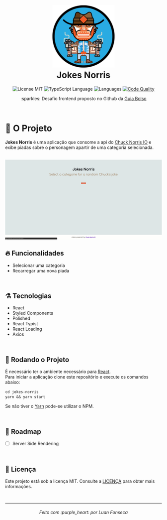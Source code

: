 <h1 align="center">
  <img alt="Logo" height="200" src="https://raw.githubusercontent.com/luanfonsecap/jokes-norris/master/src/assets/logo.svg" />
  <br>
  Jokes Norris
</h1>

<p align="center">

   <img alt="License MIT" src="https://img.shields.io/badge/license-MIT-blue">

  <img alt="TypeScript Language" src="https://img.shields.io/badge/typescript-94%25-blue">

  <img alt="Languages" src="https://img.shields.io/badge/languages-1-blue">

  <a href="https://www.codacy.com/manual/luanfonsecap/jokes-norris?utm_source=github.com&amp;utm_medium=referral&amp;utm_content=luanfonsecap/jokes-norris&amp;utm_campaign=Badge_Grade">
    <img alt="Code Quality" src="https://api.codacy.com/project/badge/Grade/7f66d2b032894ce192ccef5dee02d3a7">
  </a>

  <br>

  <p align="center">
    :sparkles: Desafio frontend proposto no Github da <a href="https://github.com/GuiaBolso/seja-um-guia-front">Guia Bolso</a>
  </p>
  <br>
</p>


# :muscle: O Projeto

**Jokes Norris** é uma aplicação que consome a api do <a href="https://api.chucknorris.io/">Chuck Norris IO</a>
e exibe piadas sobre o personagem apartir de uma categoria selecionada.

<br>

<img alt="Gif de Exemplo" src="https://raw.githubusercontent.com/luanfonsecap/jokes-norris/master/assets/norris-jokes-example.gif" />

<br>

## :fire: Funcionalidades

- Selecionar uma categoria
- Recarregar uma nova piada

<br>

## ⚗️ Tecnologias

- React
- Styled Components
- Polished
- React Typist
- React Loading
- Axios


<br>

## :rocket: Rodando o Projeto

É necessário ter o ambiente necessário para <a href="https://pt-br.reactjs.org/">React</a>.
<br>
Para iniciar a aplicação clone este repositório e execute os comandos abaixo:

```
cd jokes-norris
yarn && yarn start
```

Se não tiver o [Yarn](https://yarnpkg.com/) pode-se utilizar o NPM.

<br>

## :bicyclist: Roadmap

- [ ] Server Side Rendering

<br>

## :pencil: Licença

Este projeto está sob a licença MIT. Consulte a [LICENÇA](https://github.com/luanfonsecap/jokes-norris/blob/master/LICENSE) para obter mais informações.

<br>

---

<h6 align="center">
	Feito com :purple_heart: por Luan Fonseca
</h6>
